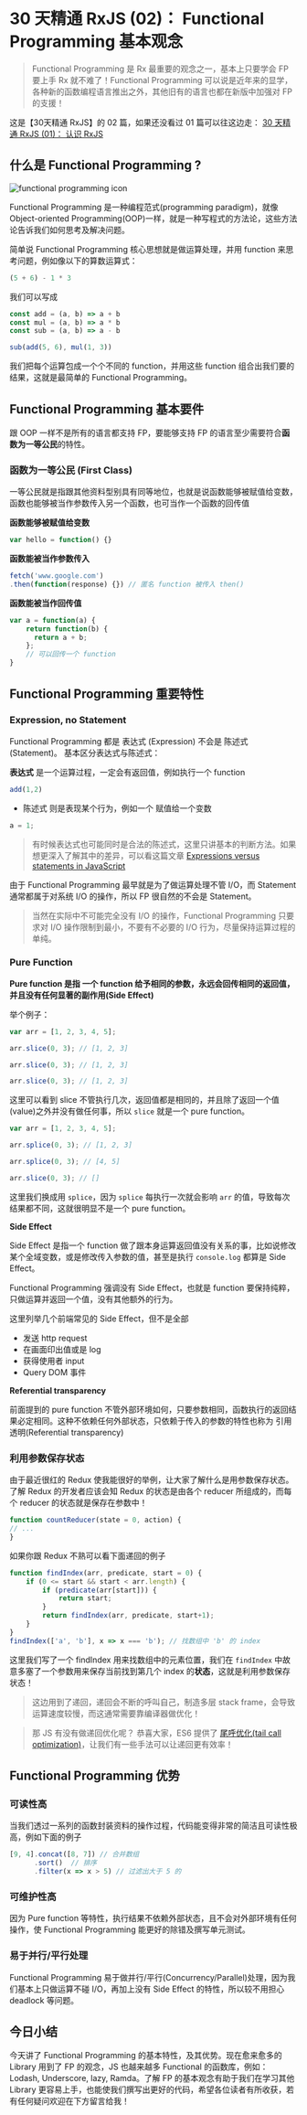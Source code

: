 # 30 天精通 RxJS (02)： Functional Programming 基本观念

> 
> 
> Functional Programming 是 Rx 最重要的观念之一，基本上只要学会 FP 要上手 Rx 就不难了！Functional Programming 可以说是近年来的显学，各种新的函数编程语言推出之外，其他旧有的语言也都在新版中加强对 FP 的支援！
> 
> 

这是【30天精通 RxJS】的 02 篇，如果还没看过 01 篇可以往这边走：
[30 天精通 RxJS (01)： 认识 RxJS](https://github.com/ShaofeiZi/30-days-proficient-in-rxjs/blob/master/30%20%E5%A4%A9%E7%B2%BE%E9%80%9A%20RxJS%20(01)%EF%BC%9A%E8%AE%A4%E8%AF%86%20RxJS.md)

## 什么是 Functional Programming ?

![functional programming icon](https://res.cloudinary.com/dohtkyi84/image/upload/v1481362001/cover/%E8%9E%A2%E5%B9%95%E5%BF%AB%E7%85%A7_2016-12-10_%E4%B8%8B%E5%8D%885.26.11_mgc7al.png)

Functional Programming 是一种编程范式(programming paradigm)，就像 Object-oriented Programming(OOP)一样，就是一种写程式的方法论，这些方法论告诉我们如何思考及解决问题。

简单说 Functional Programming 核心思想就是做运算处理，并用 function 来思考问题，例如像以下的算数运算式：

```javascript
(5 + 6) - 1 * 3

```

我们可以写成

```javascript
const add = (a, b) => a + b
const mul = (a, b) => a * b
const sub = (a, b) => a - b

sub(add(5, 6), mul(1, 3))

```

我们把每个运算包成一个个不同的 function，并用这些 function 组合出我们要的结果，这就是最简单的 Functional Programming。

## Functional Programming 基本要件

跟 OOP 一样不是所有的语言都支持 FP，要能够支持 FP 的语言至少需要符合**函数为一等公民**的特性。

### 函数为一等公民 (First Class)

一等公民就是指跟其他资料型别具有同等地位，也就是说函数能够被赋值给变数，函数也能够被当作参数传入另一个函数，也可当作一个函数的回传值

**函数能够被赋值给变数**

```javascript
var hello = function() {}

```

**函数能被当作参数传入**

```javascript
fetch('www.google.com')
.then(function(response) {}) // 匿名 function 被传入 then()

```

**函数能被当作回传值**

```javascript
var a = function(a) {
	return function(b) {
	  return a + b;
	}; 
	// 可以回传一个 function
}

```

## Functional Programming 重要特性

### Expression, no Statement

Functional Programming 都是 表达式 (Expression) 不会是 陈述式(Statement)。
基本区分表达式与陈述式：

**表达式** 是一个运算过程，一定会有返回值，例如执行一个 function

```javascript
add(1,2)

```

*   陈述式 则是表现某个行为，例如一个 赋值给一个变数

```javascript
a = 1;

```

> 
> 
> 有时候表达式也可能同时是合法的陈述式，这里只讲基本的判断方法。如果想更深入了解其中的差异，可以看这篇文章 [Expressions versus statements in JavaScript](http://www.2ality.com/2012/09/expressions-vs-statements.html)
> 
> 

由于 Functional Programming 最早就是为了做运算处理不管 I/O，而 Statement 通常都属于对系统 I/O 的操作，所以 FP 很自然的不会是 Statement。

> 
> 
> 当然在实际中不可能完全没有 I/O 的操作，Functional Programming 只要求对 I/O 操作限制到最小，不要有不必要的 I/O 行为，尽量保持运算过程的单纯。
> 
> 

### Pure Function

**Pure function 是指 一个 function 给予相同的参数，永远会回传相同的返回值，并且没有任何显著的副作用(Side Effect)**

举个例子：

```javascript
var arr = [1, 2, 3, 4, 5];

arr.slice(0, 3); // [1, 2, 3]

arr.slice(0, 3); // [1, 2, 3]

arr.slice(0, 3); // [1, 2, 3]

```

这里可以看到 slice 不管执行几次，返回值都是相同的，并且除了返回一个值(value)之外并没有做任何事，所以 `slice` 就是一个 pure function。

```javascript
var arr = [1, 2, 3, 4, 5];

arr.splice(0, 3); // [1, 2, 3]

arr.splice(0, 3); // [4, 5]

arr.slice(0, 3); // []

```

这里我们换成用 `splice`，因为 `splice` 每执行一次就会影响 `arr` 的值，导致每次结果都不同，这就很明显不是一个 pure function。

**Side Effect**

Side Effect 是指一个 function 做了跟本身运算返回值没有关系的事，比如说修改某个全域变数，或是修改传入参数的值，甚至是执行 `console.log` 都算是 Side Effect。

Functional Programming 强调没有 Side Effect，也就是 function 要保持纯粹，只做运算并返回一个值，没有其他额外的行为。

这里列举几个前端常见的 Side Effect，但不是全部

*   发送 http request
*   在画面印出值或是 log
*   获得使用者 input
*   Query DOM 事件

**Referential transparency**

前面提到的 pure function 不管外部环境如何，只要参数相同，函数执行的返回结果必定相同。这种不依赖任何外部状态，只依赖于传入的参数的特性也称为 引用透明(Referential transparency)

### 利用参数保存状态

由于最近很红的 Redux 使我能很好的举例，让大家了解什么是用参数保存状态。了解 Redux 的开发者应该会知 Redux 的状态是由各个 reducer 所组成的，而每个 reducer 的状态就是保存在参数中！

```javascript
function countReducer(state = 0, action) {
// ...
}

```

如果你跟 Redux 不熟可以看下面递回的例子

```javascript
function findIndex(arr, predicate, start = 0) {
    if (0 <= start && start < arr.length) {
        if (predicate(arr[start])) {
            return start;
        }
        return findIndex(arr, predicate, start+1);
    }
}
findIndex(['a', 'b'], x => x === 'b'); // 找数组中 'b' 的 index

```

这里我们写了一个 findIndex 用来找数组中的元素位置，我们在 `findIndex` 中故意多塞了一个参数用来保存当前找到第几个 index 的**状态**，这就是利用参数保存状态！

> 
> 
> 这边用到了递回，递回会不断的呼叫自己，制造多层 stack frame，会导致运算速度较慢，而这通常需要靠编译器做优化！
> 
> 

> 
> 
> 那 JS 有没有做递回优化呢？ 恭喜大家，ES6 提供了 [尾呼优化(tail call optimization)](http://www.2ality.com/2015/06/tail-call-optimization.html)，让我们有一些手法可以让递回更有效率！
> 
> 

## Functional Programming 优势

### 可读性高

当我们透过一系列的函数封装资料的操作过程，代码能变得非常的简洁且可读性极高，例如下面的例子

```javascript
[9, 4].concat([8, 7]) // 合并数组
      .sort()  // 排序
      .filter(x => x > 5) // 过滤出大于 5 的

```

### 可维护性高

因为 Pure function 等特性，执行结果不依赖外部状态，且不会对外部环境有任何操作，使 Functional Programming 能更好的除错及撰写单元测试。

### 易于并行/平行处理

Functional Programming 易于做并行/平行(Concurrency/Parallel)处理，因为我们基本上只做运算不碰 I/O，再加上没有 Side Effect 的特性，所以较不用担心 deadlock 等问题。

## 今日小结

今天讲了 Functional Programming 的基本特性，及其优势。现在愈来愈多的 Library 用到了 FP 的观念，JS 也越来越多 Functional 的函数库，例如：Lodash, Underscore, lazy, Ramda。了解 FP 的基本观念有助于我们在学习其他 Library 更容易上手，也能使我们撰写出更好的代码，希望各位读者有所收获，若有任何疑问欢迎在下方留言给我！